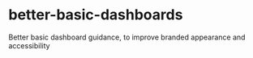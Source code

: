 # better-basic-dashboards
Better basic dashboard guidance, to improve branded appearance and accessibility

